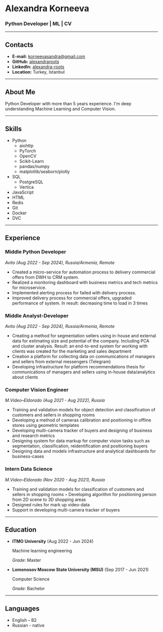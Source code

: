 # Alexandra Korneeva

### Python Developer | ML | CV

---

## Contacts

- **E-mail:** [korneevasandra@gmail.com](mailto:korneevasandra@gmail.com)
- **GitHub:** [alexandraroots](https://github.com/alexandraroots)
- **LinkedIn:** [alexandra-roots](https://www.linkedin.com/in/alexandra-roots)
- **Location:** Turkey, Istanbul

---

## About Me

Python Developer with more than 5 years experience. I'm deep understanding Machine Learning and Computer Vision.

---

## Skills

- Python
  - aiohttp
  - PyTorch
  - OpenCV
  - Scikit-Learn
  - pandas/numpy
  - matplotlib/seaborn/plotly
- SQL
  - PostgreSQL
  - Vertica
- JavaScript
- HTML
- Redis
- Git
- Docker
- DVC

---

## Experience

### Middle Python Developer
_Avito (Aug 2022 - Sep 2024), Russia/Armenia, Remote_

- Created a micro-service for automation process to delivery commercial offers from DWH to CRM system.
- Realized a monitoring dashboard with business metrics and tech metrics for microservice.
- Implemented alerting process for failed with delivery process.
- Improved delivery process for commercial offers, upgraded performance of system. In result: decreasing time to load in 3 times


### Middle Analyst-Developer 
_Avito (Aug 2022 - Sep 2024), Russia/Armenia, Remote_

- Creating a method for segmentation sellers using in-house and external data for estimating size and potential of the company. Including PCA and cluster analysis.
Result: an end-to-end system for working with clients was created for the marketing and sales department
- Creation a platform for collecting data on communications of managers and sellers from external messengers (Telegram)
- Developing infrastructure for platform recommendations thesis for communications of managers and sellers using in-house data/analytics about clients

### Computer Vision Engineer
_M.Video–Eldorado (Aug 2021 - Aug 2022), Russia_

- Training and validation models for object detection and classification of customers and sellers in shopping rooms
- Developing a method of cameras calibration and positioning in offline stores using geometric templates
- Developing multi-camera tracker of buyers and designing of business and research metrics
- Designing system for data markup for computer vision tasks such as segmentation, classification, reidentification and positioning buyers
- Designing data and models infrastructure and analytical dashboards for business-cases

### Intern Data Science
_M.Video–Eldorado (Nov 2020 - Aug 2021), Russia_

- Training and validation models for classification of customers and sellers in shopping rooms ◦ Developing algorithm for positioning person from 2D scene to 3D shopping areas
- Designed rules for mark up video-data
- Support in developing multi-camera tracker of buyers

---

## Education

- **ITMO University** (Aug 2022 - Jun 2024)

   Machine learning engineering

  _Grade_: Master

- **Lomonosov Moscow State University (MSU)** (Sep 2017 - Jun 2021)

   Computer Science

  _Grade_: Bachelor

---

## Languages
- English – B2
- Russian - native